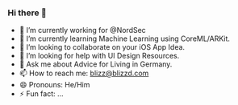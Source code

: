 ### Hi there 👋


- 🔭 I’m currently working for @NordSec
- 🌱 I’m currently learning Machine Learning using CoreML/ARKit.
- 👯 I’m looking to collaborate on your iOS App Idea.
- 🤔 I’m looking for help with UI Design Resources.
- 💬 Ask me about Advice for Living in Germany.
- 📫 How to reach me: blizz@blizzd.com
- 😄 Pronouns: He/Him
- ⚡ Fun fact: ...

